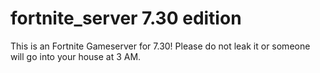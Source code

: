 # fortnite_server 7.30 edition
This is an Fortnite Gameserver for 7.30! Please do not leak it or someone will go into your house at 3 AM.

